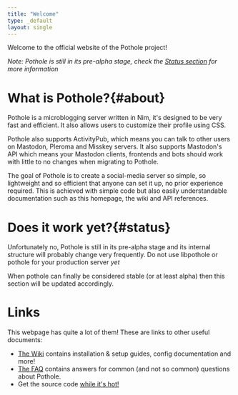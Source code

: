```yaml
---
title: "Welcome"
type: _default
layout: single
---
```


Welcome to the official website of the Pothole project!

*Note: Pothole is still in its pre-alpha stage, check the [Status section](#status) for more information*

# What is Pothole?{#about}

Pothole is a microblogging server written in Nim, it's designed to be very fast and efficient.
It also allows users to customize their profile using CSS.

Pothole also supports ActivityPub, which means you can talk to other users on Mastodon, Pleroma and Misskey servers.
It also supports Mastodon's API which means your Mastodon clients, frontends and bots should work with little to no changes when migrating to Pothole.

The goal of Pothole is to create a social-media server so simple, so lightweight and so efficient that anyone can set it up, no prior experience required.
This is achieved with simple code but also easily understandable documentation such as this homepage, the wiki and API references.

# Does it work yet?{#status}

Unfortunately no, Pothole is still in its pre-alpha stage and its internal structure will probably change very frequently. Do not use libpothole or pothole for your production server *yet*

When pothole can finally be considered stable (or at least alpha) then this section will be updated accordingly.

# Links

This webpage has quite a lot of them! These are links to other useful documents:

* [The Wiki](/wiki/) contains installation & setup guides, config documentation and more!
* [The FAQ](/faq/) contains answers for common (and not so common) questions about Pothole.
* Get the source code [while it's hot!](https://gt.tilambda.zone/o/pothole/server.git)